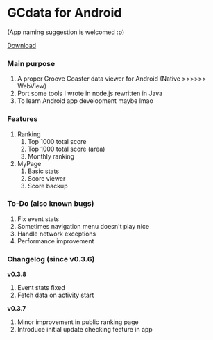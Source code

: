 # GCdata for Android
(App naming suggestion is welcomed :p)

[Download](https://030.cdpa.nsysu.edu.tw/gcdata/latest.apk)

### Main purpose

1. A proper Groove Coaster data viewer for Android (Native >>>>>> WebView)
2. Port some tools I wrote in node.js rewritten in Java
3. To learn Android app development maybe lmao

### Features

1. Ranking
    1. Top 1000 total score
    2. Top 1000 total score (area)
    3. Monthly ranking
2. MyPage
    1. Basic stats
    2. Score viewer
    3. Score backup

### To-Do (also known bugs)

1. Fix event stats
2. Sometimes navigation menu doesn't play nice
3. Handle network exceptions
4. Performance improvement

### Changelog (since v0.3.6)

**v0.3.8**
1. Event stats fixed
2. Fetch data on activity start

**v0.3.7**
1. Minor improvement in public ranking page
2. Introduce initial update checking feature in app
